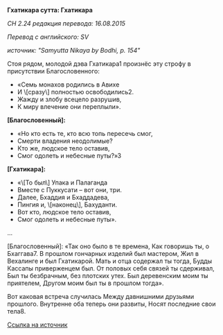 **Гхатикара сутта: Гхатикара**

_СН 2\.24 редакция перевода: 16\.08\.2015_

_Перевод с английского: SV_

_источник: "Samyutta Nikaya by Bodhi, p\. 154"_

Стоя рядом, молодой дэва Гхатикара1 произнёс эту строфу в присутствии Благословенного:

* «Семь монахов родились в Авихе
* И \\[сразу\\] полностью освободились2\.
* Жажду и злобу всецело разрушив,
* К миру влечение они переплыли»\.

**\[Благословенный\]:**

* «Но кто есть те, кто всю топь пересечь смог,
* Смерти владения неодолимые?
* Кто же, людское тело оставив,
* Смог одолеть и небесные путы?»3

**\[Гхатикара\]:**

* «\\[То был\\] Упака и Палаганда
* Вместе с Пуккусати – вот они, три\.
* Далее, Бхаддия и Бхаддадева,
* Пингия и, \\[наконец\\], Бахуданти\.
* Вот кто, людское тело оставив,
* Смог одолеть и небесные путы»\.

\.\.\.

\[Благословенный\]: «Так оно было в те времена, Как говоришь ты, о Бхаггава7\. В прошлом гончарных изделий был мастером, Жил в Вехалинге и был Гхатикарой\. Мать и отца содержал ты тогда, Будды Кассапы приверженцем был\. От половых себя связей ты сдерживал, Был ты безбрачным, без плотских утех\. Был деревенским моим ты приятелем, Другом моим был ты в прошлом тогда»\.

Вот каковая встреча случилась Между давнишними друзьями прошлого\. Внутренне оба теперь они развиты, Носят последние свои тела8\.

[Ссылка на источник](https://www\.theravada\.ru/Teaching/Canon/Suttanta/Texts/sn2_24\-ghatikara\-sutta\-sv\.htm)